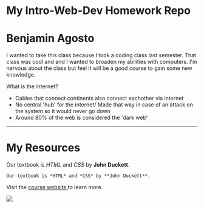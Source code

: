 # My Intro-Web-Dev Homework Repo

# Benjamin Agosto

I wanted to take this class because I took a coding class last semester. That class was cool and and I wanted to broaden my abilities with computers. I'm nervous about the class but feel it will be a good course to gain some new knowledge.

What is the internet?
- Cables that connect continents also connect eachother via internet
- No central 'hub' for the internet/ Made that way in case of an attack on the system so it would never go down
- Around 80% of the web is considered the 'dark web'

---
# My Resources

Our textbook is *HTML* and *CSS* by **John Duckett**.

```Our textbook is *HTML* and *CSS* by **John Duckett**.```

Visit the [course website ](https://media-ed-online.github.io/intro-web-dev/) to learn more.

![](http://bit.ly/2DIVG46)
